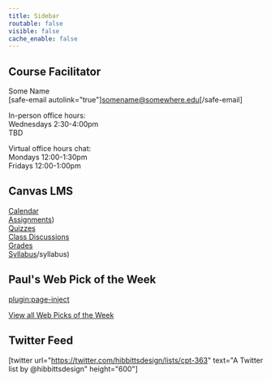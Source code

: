 ```yaml
---
title: Sidebar
routable: false
visible: false
cache_enable: false
---
```


## Course Facilitator
Some Name  
[safe-email autolink="true"]somename@somewhere.edu[/safe-email]  

In-person office hours:  
Wednesdays 2:30-4:00pm  
TBD  

Virtual office hours chat:  
Mondays 12:00-1:30pm   
Fridays 12:00-1:00pm

## Canvas LMS
[Calendar](https://canvas.sfu.ca/calendar)  
[Assignments](https://canvas.sfu.ca/courses/55288/assignments))  
[Quizzes](https://canvas.sfu.ca/courses/55288/quizzes)  
[Class Discussions](https://canvas.sfu.ca/courses/55288/discussion_topics)  
[Grades](https://canvas.sfu.ca/courses/55288/gradebook)  
[Syllabus](https://canvas.sfu.ca/courses/55288/assignments)/syllabus)

## Paul's Web Pick of the Week
[plugin:page-inject](../all-web-picks-of-the-week/latest)

[View all Web Picks of the Week](../all-web-picks-of-the-week)

## Twitter Feed
[twitter url="https://twitter.com/hibbittsdesign/lists/cpt-363" text="A Twitter list by @hibbittsdesign" height="600"]

